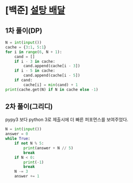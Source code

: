 # [백준] [설탕 배달](https://www.acmicpc.net/problem/2839)

## 1차 풀이(DP)

```py
N = int(input())
cache = {3:1, 5:1}
for i in range(6, N + 1):
    cand = []
    if i - 3 in cache:
        cand.append(cache[i - 3])
    if i - 5 in cache:
        cand.append(cache[i - 5])
    if cand:
        cache[i] = min(cand) + 1
print(cache.get(N) if N in cache else -1)
```

## 2차 풀이(그리디)

pypy3 보다 python 3로 제출시에 더 빠른 퍼포먼스를 보여주었다.

```py
N = int(input())
answer = 0
while True:
    if not N % 5:
        print(answer + N // 5)
        break
    if N < 0:
        print(-1)
        break
    N -= 3
    answer += 1
```
